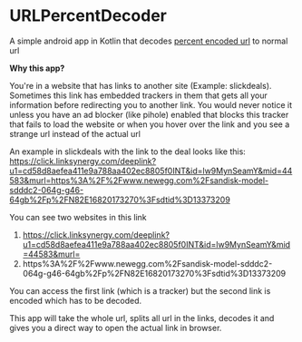 # URLPercentDecoder
A simple android app in Kotlin that decodes [percent encoded url](https://en.wikipedia.org/wiki/Percent-encoding "percent encoded url") to normal url

**Why this app?**

You're in a website that has links to another site (Example: slickdeals).  Sometimes this link has embedded trackers in them that gets all your information before redirecting you to another link. You would never notice it unless you have an ad blocker (like pihole) enabled that blocks this tracker that fails to load the website or when you hover over the link and you see a strange url instead of the actual url

An example in slickdeals with the link to the deal looks like this:
https://click.linksynergy.com/deeplink?u1=cd58d8aefea411e9a788aa402ec8805f0INT&id=lw9MynSeamY&mid=44583&murl=https%3A%2F%2Fwww.newegg.com%2Fsandisk-model-sdddc2-064g-g46-64gb%2Fp%2FN82E16820173270%3Fsdtid%3D13373209

You can see two websites in this link
1.  https://click.linksynergy.com/deeplink?u1=cd58d8aefea411e9a788aa402ec8805f0INT&id=lw9MynSeamY&mid=44583&murl=
2. https%3A%2F%2Fwww.newegg.com%2Fsandisk-model-sdddc2-064g-g46-64gb%2Fp%2FN82E16820173270%3Fsdtid%3D13373209

You can access the first link (which is a tracker) but the second link is encoded which has to be decoded. 

This app will take the whole url, splits all url in the links, decodes it and gives you a direct way to open the actual link in browser.
